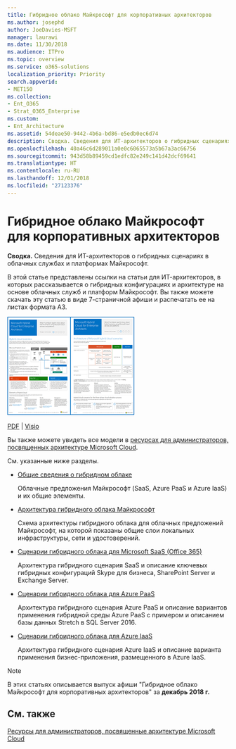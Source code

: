 ```yaml
---
title: Гибридное облако Майкрософт для корпоративных архитекторов
ms.author: josephd
author: JoeDavies-MSFT
manager: laurawi
ms.date: 11/30/2018
ms.audience: ITPro
ms.topic: overview
ms.service: o365-solutions
localization_priority: Priority
search.appverid:
- MET150
ms.collection:
- Ent_O365
- Strat_O365_Enterprise
ms.custom:
- Ent_Architecture
ms.assetid: 54deae50-9442-4b6a-bd86-e5edb0ec6d74
description: Сводка. Сведения для ИТ-архитекторов о гибридных сценариях в облачных службах и платформах Майкрософт.
ms.openlocfilehash: 40a46c6d289011a0e0c6065573a5b67a3ac66756
ms.sourcegitcommit: 943d58b89459cd1edfc82e249c141d42dcf69641
ms.translationtype: HT
ms.contentlocale: ru-RU
ms.lasthandoff: 12/01/2018
ms.locfileid: "27123376"
---
```

# <a name="microsoft-hybrid-cloud-for-enterprise-architects"></a>Гибридное облако Майкрософт для корпоративных архитекторов

 **Сводка.** Сведения для ИТ-архитекторов о гибридных сценариях в облачных службах и платформах Майкрософт.
  
В этой статье представлены ссылки на статьи для ИТ-архитекторов, в которых рассказывается о гибридных конфигурациях и архитектуре на основе облачных служб и платформ Майкрософт. Вы также можете скачать эту статью в виде 7-страничной афиши и распечатать ее на листах формата A3.
  
[![Эскиз: модель гибридного облака Майкрософт](media/Hybrid-Poster/Hybrid-Cloud-Thumbnail.png)](https://www.microsoft.com/download/details.aspx?id=54424
)
  
[PDF](https://go.microsoft.com/fwlink/p/?linkid=842082) | [Visio](https://go.microsoft.com/fwlink/p/?linkid=842083)
  
Вы также можете увидеть все модели в [ресурсах для администраторов, посвященных архитектуре Microsoft Cloud](microsoft-cloud-it-architecture-resources.md).
  
См. указанные ниже разделы.
  
- [Общие сведения о гибридном облаке](hybrid-cloud-overview.md)
    
    Облачные предложения Майкрософт (SaaS, Azure PaaS и Azure IaaS) и их общие элементы.
    
- [Архитектура гибридного облака Майкрософт](architecture-of-microsoft-hybrid-cloud-scenarios.md)
    
    Схема архитектуры гибридного облака для облачных предложений Майкрософт, на которой показаны общие слои локальных инфраструктуры, сети и удостоверений.
    
- [Сценарии гибридного облака для Microsoft SaaS (Office 365)](hybrid-cloud-scenarios-for-microsoft-saas-office-365.md)
    
    Архитектура гибридного сценария SaaS и описание ключевых гибридных конфигураций Skype для бизнеса, SharePoint Server и Exchange Server.
    
- [Сценарии гибридного облака для Azure PaaS](hybrid-cloud-scenarios-for-azure-paas.md)
    
    Архитектура гибридного сценария Azure PaaS и описание вариантов применения гибридной среды Azure PaaS с примером и описанием базы данных Stretch в SQL Server 2016.
    
- [Сценарии гибридного облака для Azure IaaS](hybrid-cloud-scenarios-for-azure-iaas.md)
    
    Архитектура гибридного сценария Azure IaaS и описание варианта применения бизнес-приложения, размещенного в Azure IaaS.
    
> [!NOTE]
> В этих статьях описывается выпуск афиши "Гибридное облако Майкрософт для корпоративных архитекторов" за **декабрь 2018 г.**
  
## <a name="see-also"></a>См. также

[Ресурсы для администраторов, посвященные архитектуре Microsoft Cloud](microsoft-cloud-it-architecture-resources.md)

